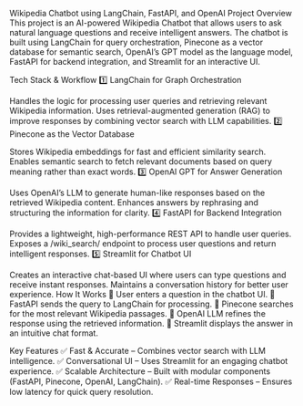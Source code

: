 Wikipedia Chatbot using LangChain, FastAPI, and OpenAI
Project Overview
This project is an AI-powered Wikipedia Chatbot that allows users to ask natural language questions and receive intelligent answers. The chatbot is built using LangChain for query orchestration, Pinecone as a vector database for semantic search, OpenAI’s GPT model as the language model, FastAPI for backend integration, and Streamlit for an interactive UI.

Tech Stack & Workflow
1️⃣ LangChain for Graph Orchestration

Handles the logic for processing user queries and retrieving relevant Wikipedia information.
Uses retrieval-augmented generation (RAG) to improve responses by combining vector search with LLM capabilities.
2️⃣ Pinecone as the Vector Database

Stores Wikipedia embeddings for fast and efficient similarity search.
Enables semantic search to fetch relevant documents based on query meaning rather than exact words.
3️⃣ OpenAI GPT for Answer Generation

Uses OpenAI’s LLM to generate human-like responses based on the retrieved Wikipedia content.
Enhances answers by rephrasing and structuring the information for clarity.
4️⃣ FastAPI for Backend Integration

Provides a lightweight, high-performance REST API to handle user queries.
Exposes a /wiki_search/ endpoint to process user questions and return intelligent responses.
5️⃣ Streamlit for Chatbot UI

Creates an interactive chat-based UI where users can type questions and receive instant responses.
Maintains a conversation history for better user experience.
How It Works
🔹 User enters a question in the chatbot UI.
🔹 FastAPI sends the query to LangChain for processing.
🔹 Pinecone searches for the most relevant Wikipedia passages.
🔹 OpenAI LLM refines the response using the retrieved information.
🔹 Streamlit displays the answer in an intuitive chat format.

Key Features
✅ Fast & Accurate – Combines vector search with LLM intelligence.
✅ Conversational UI – Uses Streamlit for an engaging chatbot experience.
✅ Scalable Architecture – Built with modular components (FastAPI, Pinecone, OpenAI, LangChain).
✅ Real-time Responses – Ensures low latency for quick query resolution.
